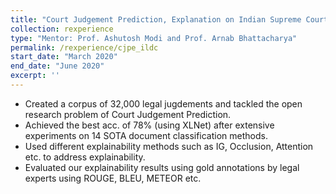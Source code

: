 ```yaml
---
title: "Court Judgement Prediction, Explanation on Indian Supreme Court Cases"
collection: rexperience
type: "Mentor: Prof. Ashutosh Modi and Prof. Arnab Bhattacharya"
permalink: /rexperience/cjpe_ildc
start_date: "March 2020"
end_date: "June 2020" 
excerpt: ''
---
```


- Created a corpus of 32,000 legal jugdements and tackled the open research problem of Court Judgement Prediction.
- Achieved the best acc. of 78% (using XLNet) after extensive experiments on 14 SOTA document classification methods.
- Used different explainability methods such as IG, Occlusion, Attention etc. to address explainability.
- Evaluated our explainability results using gold annotations by legal experts using ROUGE, BLEU, METEOR etc.
